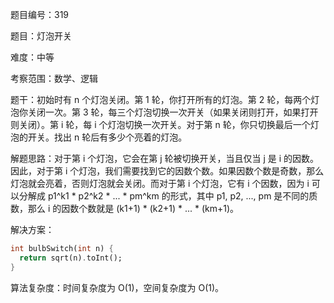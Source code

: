 题目编号：319

题目：灯泡开关

难度：中等

考察范围：数学、逻辑

题干：初始时有 n 个灯泡关闭。第 1 轮，你打开所有的灯泡。第 2 轮，每两个灯泡你关闭一次。第 3 轮，每三个灯泡切换一次开关（如果关闭则打开，如果打开则关闭）。第 i 轮，每 i 个灯泡切换一次开关。对于第 n 轮，你只切换最后一个灯泡的开关。找出 n 轮后有多少个亮着的灯泡。

解题思路：对于第 i 个灯泡，它会在第 j 轮被切换开关，当且仅当 j 是 i 的因数。因此，对于第 i 个灯泡，我们需要找到它的因数个数。如果因数个数是奇数，那么灯泡就会亮着，否则灯泡就会关闭。而对于第 i 个灯泡，它有 i 个因数，因为 i 可以分解成 p1^k1 * p2^k2 * ... * pm^km 的形式，其中 p1, p2, ..., pm 是不同的质数，那么 i 的因数个数就是 (k1+1) * (k2+1) * ... * (km+1)。

解决方案：

```dart
int bulbSwitch(int n) {
  return sqrt(n).toInt();
}
```

算法复杂度：时间复杂度为 O(1)，空间复杂度为 O(1)。